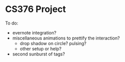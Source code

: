 CS376 Project
=====

To do:

- evernote integration?
- miscellaneous animations to prettify the interaction? 
	- drop shadow on circle? pulsing?
	- other setup or help?
- second sunburst of tags?